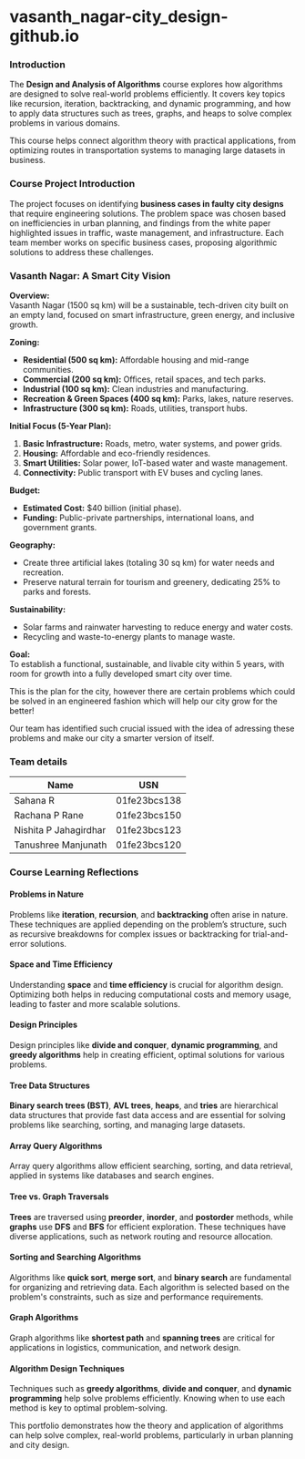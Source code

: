 # vasanth_nagar-city_design-github.io
### Introduction

The **Design and Analysis of Algorithms** course explores how algorithms are designed to solve real-world problems efficiently. It covers key topics like recursion, iteration, backtracking, and dynamic programming, and how to apply data structures such as trees, graphs, and heaps to solve complex problems in various domains.

This course helps connect algorithm theory with practical applications, from optimizing routes in transportation systems to managing large datasets in business.

### Course Project Introduction

The project focuses on identifying **business cases in faulty city designs** that require engineering solutions. The problem space was chosen based on inefficiencies in urban planning, and findings from the white paper highlighted issues in traffic, waste management, and infrastructure. Each team member works on specific business cases, proposing algorithmic solutions to address these challenges.



### **Vasanth Nagar: A Smart City Vision**  

**Overview:**  
Vasanth Nagar (1500 sq km) will be a sustainable, tech-driven city built on an empty land, focused on smart infrastructure, green energy, and inclusive growth.  

**Zoning:**  
- **Residential (500 sq km):** Affordable housing and mid-range communities.  
- **Commercial (200 sq km):** Offices, retail spaces, and tech parks.  
- **Industrial (100 sq km):** Clean industries and manufacturing.  
- **Recreation & Green Spaces (400 sq km):** Parks, lakes, nature reserves.  
- **Infrastructure (300 sq km):** Roads, utilities, transport hubs.  

**Initial Focus (5-Year Plan):**  
1. **Basic Infrastructure:** Roads, metro, water systems, and power grids.  
2. **Housing:** Affordable and eco-friendly residences.  
3. **Smart Utilities:** Solar power, IoT-based water and waste management.  
4. **Connectivity:** Public transport with EV buses and cycling lanes.  

**Budget:**  
- **Estimated Cost:** $40 billion (initial phase).  
- **Funding:** Public-private partnerships, international loans, and government grants.  

**Geography:**  
- Create three artificial lakes (totaling 30 sq km) for water needs and recreation.  
- Preserve natural terrain for tourism and greenery, dedicating 25% to parks and forests.  

**Sustainability:**  
- Solar farms and rainwater harvesting to reduce energy and water costs.  
- Recycling and waste-to-energy plants to manage waste.  

**Goal:**  
To establish a functional, sustainable, and livable city within 5 years, with room for growth into a fully developed smart city over time.  



This is the plan for the city, however there are certain problems which could be solved in an engineered fashion which will help our city grow for the better!

Our team has identified such crucial issued with the idea of adressing these problems and make our city a smarter version of itself.


### Team details
| **Name**                 | **USN**          |
|--------------------------|------------------|
| Sahana R                | 01fe23bcs138     |
| Rachana P Rane          | 01fe23bcs150     |
| Nishita P Jahagirdhar   | 01fe23bcs123     |
| Tanushree Manjunath     | 01fe23bcs120     |





### Course Learning Reflections

#### Problems in Nature
Problems like **iteration**, **recursion**, and **backtracking** often arise in nature. These techniques are applied depending on the problem’s structure, such as recursive breakdowns for complex issues or backtracking for trial-and-error solutions.

#### Space and Time Efficiency
Understanding **space** and **time efficiency** is crucial for algorithm design. Optimizing both helps in reducing computational costs and memory usage, leading to faster and more scalable solutions.

#### Design Principles
Design principles like **divide and conquer**, **dynamic programming**, and **greedy algorithms** help in creating efficient, optimal solutions for various problems.

#### Tree Data Structures
**Binary search trees (BST)**, **AVL trees**, **heaps**, and **tries** are hierarchical data structures that provide fast data access and are essential for solving problems like searching, sorting, and managing large datasets.

#### Array Query Algorithms
Array query algorithms allow efficient searching, sorting, and data retrieval, applied in systems like databases and search engines.

#### Tree vs. Graph Traversals
**Trees** are traversed using **preorder**, **inorder**, and **postorder** methods, while **graphs** use **DFS** and **BFS** for efficient exploration. These techniques have diverse applications, such as network routing and resource allocation.

#### Sorting and Searching Algorithms
Algorithms like **quick sort**, **merge sort**, and **binary search** are fundamental for organizing and retrieving data. Each algorithm is selected based on the problem's constraints, such as size and performance requirements.

#### Graph Algorithms
Graph algorithms like **shortest path** and **spanning trees** are critical for applications in logistics, communication, and network design.

#### Algorithm Design Techniques
Techniques such as **greedy algorithms**, **divide and conquer**, and **dynamic programming** help solve problems efficiently. Knowing when to use each method is key to optimal problem-solving.

This portfolio demonstrates how the theory and application of algorithms can help solve complex, real-world problems, particularly in urban planning and city design.
